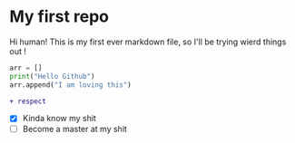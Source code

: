 # My first repo
Hi human! This is my first ever markdown file, so I'll be trying wierd things out !

```py
arr = []
print("Hello Github")
arr.append("I am loving this")
```

```diff
+ respect
```
- [x] Kinda know my shit 
- [ ] Become a master at my shit